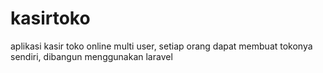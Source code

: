 # kasirtoko
aplikasi kasir toko online multi user, setiap orang dapat membuat tokonya sendiri, dibangun menggunakan laravel
